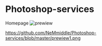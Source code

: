 # Photoshop-services
Homepage
![prewiew](https://user-images.githubusercontent.com/107774450/192149196-ad40341f-765b-4d68-ae12-3bc69fa7d4a1.png)

https://github.com/NeMmiddle/Photoshop-services/blob/master/prewiew1.png
